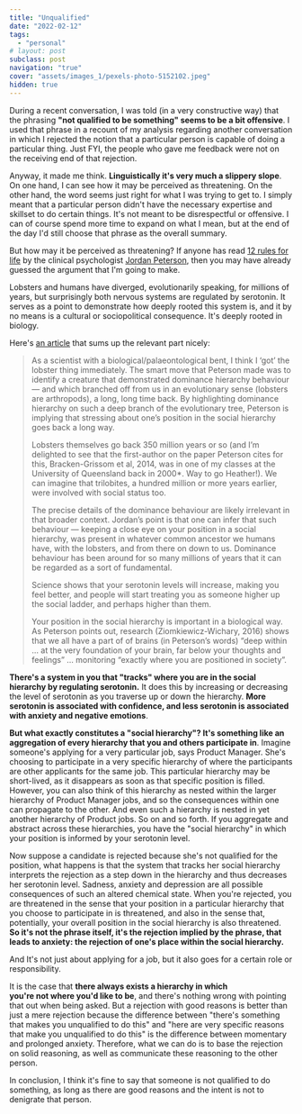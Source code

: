 ```yaml
---
title: "Unqualified"
date: "2022-02-12"
tags:
  - "personal"
# layout: post
subclass: post
navigation: "true"
cover: "assets/images_1/pexels-photo-5152102.jpeg"
hidden: true
---
```


During a recent conversation, I was told (in a very constructive way) that the phrasing **"not qualified to be something" seems to be a bit offensive**. I used that phrase in a recount of my analysis regarding another conversation in which I rejected the notion that a particular person is capable of doing a particular thing. Just FYI, the people who gave me feedback were not on the receiving end of that rejection.

Anyway, it made me think. **Linguistically it's very much a slippery slope**. On one hand, I can see how it may be perceived as threatening. On the other hand, the word seems just right for what I was trying to get to. I simply meant that a particular person didn't have the necessary expertise and skillset to do certain things. It's not meant to be disrespectful or offensive. I can of course spend more time to expand on what I mean, but at the end of the day I'd still choose that phrase as the overall summary.

But how may it be perceived as threatening? If anyone has read [12 rules for life](https://www.amazon.com/12-Rules-Life-Antidote-Chaos/dp/0345816021) by the clinical psychologist [Jordan Peterson](https://www.jordanbpeterson.com/), then you may have already guessed the argument that I'm going to make.

Lobsters and humans have diverged, evolutionarily speaking, for millions of years, but surprisingly both nervous systems are regulated by serotonin. It serves as a point to demonstrate how deeply rooted this system is, and it by no means is a cultural or sociopolitical consequence. It's deeply rooted in biology.

Here's [an article](https://scribe.rip/illumination/jordan-peterson-and-that-damned-lobster-b5e4ac77d3ca) that sums up the relevant part nicely:

> As a scientist with a biological/palaeontological bent, I think I ‘got’ the lobster thing immediately. The smart move that Peterson made was to identify a creature that demonstrated dominance hierarchy behaviour — and which branched off from us in an evolutionary sense (lobsters are arthropods), a long, long time back. By highlighting dominance hierarchy on such a deep branch of the evolutionary tree, Peterson is implying that stressing about one’s position in the social hierarchy goes back a long way.
> 
> Lobsters themselves go back 350 million years or so (and I’m delighted to see that the first-author on the paper Peterson cites for this, Bracken-Grissom et al, 2014, was in one of my classes at the University of Queensland back in 2000\*. Way to go Heather!). We can imagine that trilobites, a hundred million or more years earlier, were involved with social status too.
> 
> The precise details of the dominance behaviour are likely irrelevant in that broader context. Jordan’s point is that one can infer that such behaviour — keeping a close eye on your position in a social hierarchy, was present in whatever common ancestor we humans have, with the lobsters, and from there on down to us. Dominance behaviour has been around for so many millions of years that it can be regarded as a sort of fundamental.
> 
> Science shows that your serotonin levels will increase, making you feel better, and people will start treating you as someone higher up the social ladder, and perhaps higher than them.
> 
> Your position in the social hierarchy is important in a biological way. As Peterson points out, research (Ziomkiewicz-Wichary, 2016) shows that we all have a part of of brains (in Peterson’s words) “deep within … at the very foundation of your brain, far below your thoughts and feelings” … monitoring “exactly where you are positioned in society”.

**There's a system in you that "tracks" where you are in the social hierarchy by regulating serotonin.** It does this by increasing or decreasing the level of serotonin as you traverse up or down the hierarchy. **More serotonin is associated with confidence, and less serotonin is associated with anxiety and negative emotions**.

**But what exactly constitutes a "social hierarchy"? It's something like an aggregation of every hierarchy that you and others participate in**. Imagine someone's applying for a very particular job, says Product Manager. She's choosing to participate in a very specific hierarchy of where the participants are other applicants for the same job. This particular hierarchy may be short-lived, as it disappears as soon as that specific position is filled. However, you can also think of this hierarchy as nested within the larger hierarchy of Product Manager jobs, and so the consequences within one can propagate to the other. And even such a hierarchy is nested in yet another hierarchy of Product jobs. So on and so forth. If you aggregate and abstract across these hierarchies, you have the "social hierarchy" in which your position is informed by your serotonin level.

Now suppose a candidate is rejected because she's not qualified for the position, what happens is that the system that tracks her social hierarchy interprets the rejection as a step down in the hierarchy and thus decreases her serotonin level. Sadness, anxiety and depression are all possible consequences of such an altered chemical state. When you're rejected, you are threatened in the sense that your position in a particular hierarchy that you choose to participate in is threatened, and also in the sense that, potentially, your overall position in the social hierarchy is also threatened. **So it's not the phrase itself, it's the rejection implied by the phrase, that leads to anxiety: the rejection of one's place within the social hierarchy.**

And It's not just about applying for a job, but it also goes for a certain role or responsibility.

It is the case that **there always exists a hierarchy in which you're not where you'd like to be**, and there's nothing wrong with pointing that out when being asked. But a rejection with good reasons is better than just a mere rejection because the difference between "there's something that makes you unqualified to do this" and "here are very specific reasons that make you unqualified to do this" is the difference between momentary and prolonged anxiety. Therefore, what we can do is to base the rejection on solid reasoning, as well as communicate these reasoning to the other person.

In conclusion, I think it's fine to say that someone is not qualified to do something, as long as there are good reasons and the intent is not to denigrate that person.
